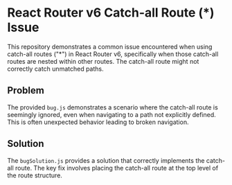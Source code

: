 # React Router v6 Catch-all Route (*) Issue

This repository demonstrates a common issue encountered when using catch-all routes ("*") in React Router v6, specifically when those catch-all routes are nested within other routes.  The catch-all route might not correctly catch unmatched paths. 

## Problem

The provided `bug.js` demonstrates a scenario where the catch-all route is seemingly ignored, even when navigating to a path not explicitly defined.  This is often unexpected behavior leading to broken navigation.

## Solution

The `bugSolution.js` provides a solution that correctly implements the catch-all route.  The key fix involves placing the catch-all route at the top level of the route structure.